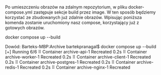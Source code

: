 Po umieszczeniu obrazów na zdalnym repozytorium, w pliku docker-compose.yml zastępuje sekcje build przez image. W ten sposób będziemy korzystać ze zbudowanych już zdalnie obrazów. Wpisując poniższa komenda zostanie uruchomiony nasz compose, korzystający już z gotowych obrazów.

docker compose up --build

Dowód: 
Barteks-MBP:Archive bartekpranagal$ docker compose up --build
[+] Running 6/6
 ⠿ Container archive-api-1       Recreated                                                                                                                                                                 0.2s
 ⠿ Container archive-worker-1    Recreated                                                                                                                                                                 0.2s
 ⠿ Container archive-client-1    Recreated                                                                                                                                                                 0.2s
 ⠿ Container archive-postgres-1  Recreated                                                                                                                                                                 0.2s
 ⠿ Container archive-redis-1     Recreated                                                                                                                                                                 0.2s
 ⠿ Container archive-nginx-1     Recreated    